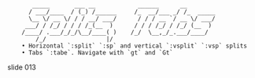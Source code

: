            _____       ___ __            ______      __
          / ___/____  / (_) /______     /_  __/___ _/ /_  _____
          \__ \/ __ \/ / / __/ ___/      / / / __ `/ __ \/ ___/
         ___/ / /_/ / / / /_(__  )      / / / /_/ / /_/ (__  )
        /____/ .___/_/_/\__/____( )    /_/  \__,_/_.___/____/
            /_/                 |/
        • Horizontal `:split` `:sp` and vertical `:vsplit` `:vsp` splits
        • Tabs `:tabe`. Navigate with `gt` and `Gt`

















































































slide 013
